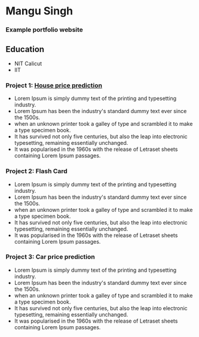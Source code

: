 # Mangu Singh
### Example portfolio website

## Education 

- NIT Calicut
- IIT

### Project 1: [House price prediction](https://github.com/mangusingh01/House_price_prediction)

- Lorem Ipsum is simply dummy text of the printing and typesetting industry. 
- Lorem Ipsum has been the industry's standard dummy text ever since the 1500s. 
- when an unknown printer took a galley of type and scrambled it to make a type specimen book. 
- It has survived not only five centuries, but also the leap into electronic typesetting, remaining essentially unchanged. 
- It was popularised in the 1960s with the release of Letraset sheets containing Lorem Ipsum passages.

### Project 2: Flash Card

- Lorem Ipsum is simply dummy text of the printing and typesetting industry. 
- Lorem Ipsum has been the industry's standard dummy text ever since the 1500s. 
- when an unknown printer took a galley of type and scrambled it to make a type specimen book. 
- It has survived not only five centuries, but also the leap into electronic typesetting, remaining essentially unchanged. 
- It was popularised in the 1960s with the release of Letraset sheets containing Lorem Ipsum passages.

### Project 3: Car price prediction

- Lorem Ipsum is simply dummy text of the printing and typesetting industry. 
- Lorem Ipsum has been the industry's standard dummy text ever since the 1500s. 
- when an unknown printer took a galley of type and scrambled it to make a type specimen book. 
- It has survived not only five centuries, but also the leap into electronic typesetting, remaining essentially unchanged. 
- It was popularised in the 1960s with the release of Letraset sheets containing Lorem Ipsum passages.
